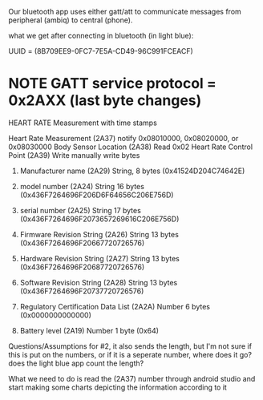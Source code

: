 Our bluetooth app uses either gatt/att to communicate messages from peripheral (ambiq) to central (phone).



what we get after connecting in bluetooth (in light blue):




UUID =	(8B709EE9-0FC7-7E5A-CD49-96C991FCEACF) 


# NOTE GATT service protocol = 0x2AXX (last byte changes)

HEART RATE Measurement with time stamps

Heart Rate Measurement					(2A37)	notify		0x08010000, 0x08020000, or 0x08030000
Body Sensor Location					(2A38)	Read		0x02
Heart Rate Control Point				(2A39)	Write		manually write bytes


1. Manufacturer name					(2A29)		String, 	8  bytes	(0x41524D204C74642E)			
3. model number							(2A24)		String		16 bytes	(0x436F7264696F206D6F64656C206E756D)
4. serial number						(2A25)		String 		17 bytes 	(0x436F7264696F2073657269616C206E756D)	
5. Firmware Revision String				(2A26)		String		13 bytes	(0x436F7264696F20667720726576)
5. Hardware Revision String				(2A27)		String		13 bytes	(0x436F7264696F20687720726576)
6. Software Revision String				(2A28)		String		13 bytes	(0x436F7264696F20737720726576)
7. Regulatory Certification Data List	(2A2A)		Number		6  bytes	(0x0000000000000)

8. Battery level						(2A19)		Number		1 byte		(0x64)





Questions/Assumptions
	for #2, it also sends the length, but I'm not sure if this is put on the numbers, or if it is a seperate number, where does it go? does the light blue app count the length?



What we need to do is read the (2A37) number through android studio and start making some charts depicting the information according to it
